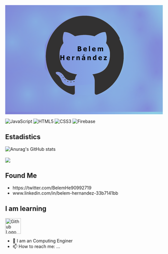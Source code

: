 <img src="https://github.com/belemHA/belemha/blob/main/BellHer02.png" width="950" height="350" align="center">
<br />

![JavaScript](https://img.shields.io/badge/javascript-%23323330.svg?style=for-the-badge&logo=javascript&logoColor=%23F7DF1E)
![HTML5](https://img.shields.io/badge/html5-%23E34F26.svg?style=for-the-badge&logo=html5&logoColor=white)
![CSS3](https://img.shields.io/badge/css3-%231572B6.svg?style=for-the-badge&logo=css3&logoColor=white)
![Firebase](https://img.shields.io/badge/firebase-%23039BE5.svg?style=for-the-badge&logo=firebase)
<br />
## Estadistics
![Anurag's GitHub stats](https://github-readme-stats.vercel.app/api?username=belemHA&show_icons=true&theme=radical)
<br />
<br />
<a href="https://github.com/anuraghazra/convoychat">
  <img align="center" src="https://github-readme-stats.vercel.app/api/pin/?username=anuraghazra&repo=convoychat" />
</a>

## Found Me
<ul>
<li> https://twitter.com/BelemHe90992719 </li>
<li> www.linkedin.com/in/belem-hernandez-33b7141bb </li>
</ul>

## I am learning

<img src="https://cdn-icons.flaticon.com/png/512/1183/premium/1183672.png?token=exp=1639195964~hmac=14ad47a27e1d37d1db0a7217da234964" width="50" height="50" align="center" title="Github Logo">

- 👯 I am an Computing Enginer
- 📫 How to reach me: ...

